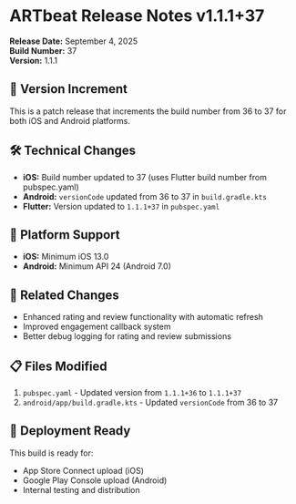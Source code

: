 # ARTbeat Release Notes v1.1.1+37

**Release Date:** September 4, 2025  
**Build Number:** 37  
**Version:** 1.1.1

## 🔄 Version Increment

This is a patch release that increments the build number from 36 to 37 for both iOS and Android platforms.

## 🛠️ Technical Changes

- **iOS:** Build number updated to 37 (uses Flutter build number from pubspec.yaml)
- **Android:** `versionCode` updated from 36 to 37 in `build.gradle.kts`
- **Flutter:** Version updated to `1.1.1+37` in `pubspec.yaml`

## 📱 Platform Support

- **iOS:** Minimum iOS 13.0
- **Android:** Minimum API 24 (Android 7.0)

## 🔗 Related Changes

- Enhanced rating and review functionality with automatic refresh
- Improved engagement callback system
- Better debug logging for rating and review submissions

## 📋 Files Modified

1. `pubspec.yaml` - Updated version from `1.1.1+36` to `1.1.1+37`
2. `android/app/build.gradle.kts` - Updated `versionCode` from 36 to 37

## 🚀 Deployment Ready

This build is ready for:

- App Store Connect upload (iOS)
- Google Play Console upload (Android)
- Internal testing and distribution
